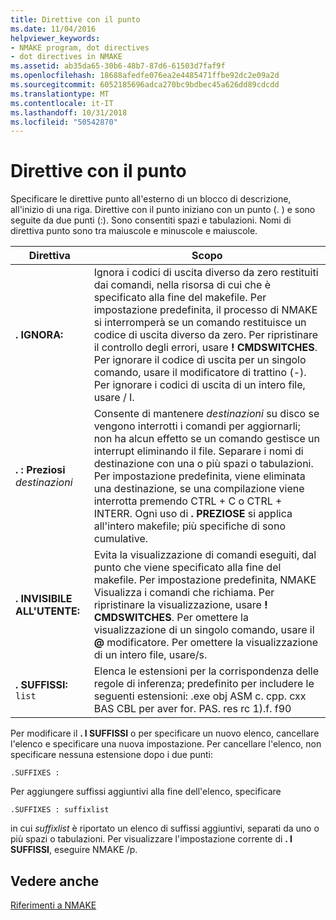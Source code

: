 ```yaml
---
title: Direttive con il punto
ms.date: 11/04/2016
helpviewer_keywords:
- NMAKE program, dot directives
- dot directives in NMAKE
ms.assetid: ab35da65-30b6-48b7-87d6-61503d7faf9f
ms.openlocfilehash: 18688afedfe076ea2e4485471ffbe92dc2e09a2d
ms.sourcegitcommit: 6052185696adca270bc9bdbec45a626dd89cdcdd
ms.translationtype: MT
ms.contentlocale: it-IT
ms.lasthandoff: 10/31/2018
ms.locfileid: "50542870"
---
```

# <a name="dot-directives"></a>Direttive con il punto

Specificare le direttive punto all'esterno di un blocco di descrizione, all'inizio di una riga. Direttive con il punto iniziano con un punto (. ) e sono seguite da due punti (:). Sono consentiti spazi e tabulazioni. Nomi di direttiva punto sono tra maiuscole e minuscole e maiuscole.

|Direttiva|Scopo|
|---------------|-------------|
|**. IGNORA:**|Ignora i codici di uscita diverso da zero restituiti dai comandi, nella risorsa di cui che è specificato alla fine del makefile. Per impostazione predefinita, il processo di NMAKE si interromperà se un comando restituisce un codice di uscita diverso da zero. Per ripristinare il controllo degli errori, usare **! CMDSWITCHES**. Per ignorare il codice di uscita per un singolo comando, usare il modificatore di trattino (-). Per ignorare i codici di uscita di un intero file, usare / I.|
|**. : Preziosi** *destinazioni*|Consente di mantenere *destinazioni* su disco se vengono interrotti i comandi per aggiornarli; non ha alcun effetto se un comando gestisce un interrupt eliminando il file. Separare i nomi di destinazione con una o più spazi o tabulazioni. Per impostazione predefinita, viene eliminata una destinazione, se una compilazione viene interrotta premendo CTRL + C o CTRL + INTERR. Ogni uso di **. PREZIOSE** si applica all'intero makefile; più specifiche di sono cumulative.|
|**. INVISIBILE ALL'UTENTE:**|Evita la visualizzazione di comandi eseguiti, dal punto che viene specificato alla fine del makefile. Per impostazione predefinita, NMAKE Visualizza i comandi che richiama. Per ripristinare la visualizzazione, usare **! CMDSWITCHES**. Per omettere la visualizzazione di un singolo comando, usare il **@** modificatore. Per omettere la visualizzazione di un intero file, usare/s.|
|**. SUFFISSI:** `list`|Elenca le estensioni per la corrispondenza delle regole di inferenza; predefinito per includere le seguenti estensioni: .exe obj ASM c. cpp. cxx BAS CBL per aver for. PAS. res rc 1).f. f90|

Per modificare il **. I SUFFISSI** o per specificare un nuovo elenco, cancellare l'elenco e specificare una nuova impostazione. Per cancellare l'elenco, non specificare nessuna estensione dopo i due punti:

```
.SUFFIXES :
```

Per aggiungere suffissi aggiuntivi alla fine dell'elenco, specificare

```
.SUFFIXES : suffixlist
```

in cui *suffixlist* è riportato un elenco di suffissi aggiuntivi, separati da uno o più spazi o tabulazioni. Per visualizzare l'impostazione corrente di **. I SUFFISSI**, eseguire NMAKE /p.

## <a name="see-also"></a>Vedere anche

[Riferimenti a NMAKE](../build/nmake-reference.md)